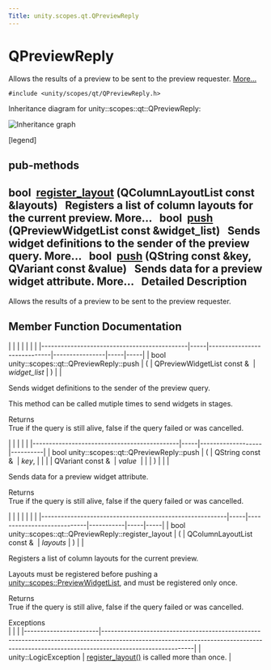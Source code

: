 ```yaml
---
Title: unity.scopes.qt.QPreviewReply
---
```

        
QPreviewReply
=============

Allows the results of a preview to be sent to the preview requester. [More...](#details)

`#include <unity/scopes/qt/QPreviewReply.h>`

Inheritance diagram for unity::scopes::qt::QPreviewReply:

![Inheritance graph](https://developer.ubuntu.com/static/devportal_uploaded/8737341b-9db7-4db9-bedc-46e7fcdae333-api/scopes/cpp/sdk-15.04/unity.scopes.qt.QPreviewReply/classunity_1_1scopes_1_1qt_1_1_q_preview_reply__inherit__graph.png)

<span class="legend">\[legend\]</span>

pub-methods
------------------------------------------------------

bool 
<a href="#abe5967042a22327f6ec9d5a1f595968c">register_layout</a> (QColumnLayoutList const &layouts)
 
Registers a list of column layouts for the current preview. More...
 
bool 
<a href="#a87571e9d961382e967ae6f12560bd755">push</a> (QPreviewWidgetList const &widget\_list)
 
Sends widget definitions to the sender of the preview query. More...
 
bool 
<a href="#a31c34e45f1eab196c74d3c314881e147">push</a> (QString const &key, QVariant const &value)
 
Sends data for a preview widget attribute. More...
 
<span id="details"></span>
Detailed Description
--------------------

Allows the results of a preview to be sent to the preview requester.

Member Function Documentation
-----------------------------

<span id="a87571e9d961382e967ae6f12560bd755" class="anchor"></span>
|                                             |     |                             |                |     |     |
|---------------------------------------------|-----|-----------------------------|----------------|-----|-----|
| bool unity::scopes::qt::QPreviewReply::push | (   | QPreviewWidgetList const &  | *widget\_list* | )   |     |

Sends widget definitions to the sender of the preview query.

This method can be called mutiple times to send widgets in stages.

Returns  
True if the query is still alive, false if the query failed or was cancelled.

<span id="a31c34e45f1eab196c74d3c314881e147" class="anchor"></span>
|                                             |     |                   |          |
|---------------------------------------------|-----|-------------------|----------|
| bool unity::scopes::qt::QPreviewReply::push | (   | QString const &   | *key*,   |
|                                             |     | QVariant const &  | *value*  |
|                                             | )   |                   |          |

Sends data for a preview widget attribute.

Returns  
True if the query is still alive, false if the query failed or was cancelled.

<span id="abe5967042a22327f6ec9d5a1f595968c" class="anchor"></span>
|                                                         |     |                            |           |     |     |
|---------------------------------------------------------|-----|----------------------------|-----------|-----|-----|
| bool unity::scopes::qt::QPreviewReply::register\_layout | (   | QColumnLayoutList const &  | *layouts* | )   |     |

Registers a list of column layouts for the current preview.

Layouts must be registered before pushing a <a href="unity.scopes.md#aed3b7b1daf2e49d0a820ef931caa792d" title="List of preview widgets (see unity::scopes::PreviewWidget) ">unity::scopes::PreviewWidgetList</a>, and must be registered only once.

Returns  
True if the query is still alive, false if the query failed or was cancelled.

<!-- -->

Exceptions  
|                       |                                                                                                                                                                                        |
|-----------------------|----------------------------------------------------------------------------------------------------------------------------------------------------------------------------------------|
| unity::LogicException | <a href="#abe5967042a22327f6ec9d5a1f595968c" title="Registers a list of column layouts for the current preview. ">register_layout()</a> is called more than once. |

